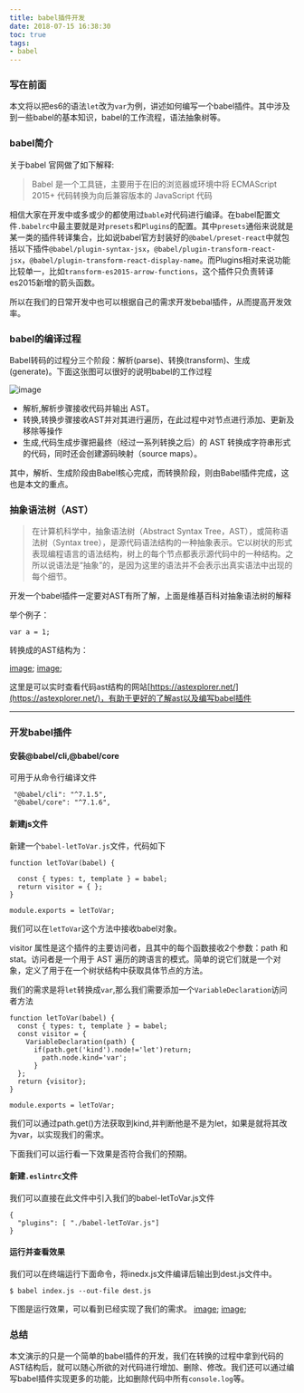 ```yaml
---
title: babel插件开发
date: 2018-07-15 16:38:30
toc: true
tags:
- babel
---
```


### 写在前面
本文将以把es6的语法`let`改为`var`为例，讲述如何编写一个babel插件。其中涉及到一些babel的基本知识，babel的工作流程，语法抽象树等。


### babel简介
关于babel 官网做了如下解释:
 >Babel 是一个工具链，主要用于在旧的浏览器或环境中将 ECMAScript 2015+ 代码转换为向后兼容版本的 JavaScript 代码

相信大家在开发中或多或少的都使用过`bable`对代码进行编译。在babel配置文件`.babelrc`中最主要就是对`presets`和`Plugins`的配置。其中`presets`通俗来说就是某一类的插件转译集合，比如说babel官方封装好的`@babel/preset-react`中就包括以下插件`@babel/plugin-syntax-jsx`，`@babel/plugin-transform-react-jsx`，`@babel/plugin-transform-react-display-name`。而Plugins相对来说功能比较单一，比如`transform-es2015-arrow-functions`，这个插件只负责转译es2015新增的箭头函数。

所以在我们的日常开发中也可以根据自己的需求开发bebal插件，从而提高开发效率。

### babel的编译过程
Babel转码的过程分三个阶段：解析(parse)、转换(transform)、生成(generate)。下面这张图可以很好的说明babel的工作过程

![image](https://camo.githubusercontent.com/3edbcbae5d55b2640162c3349df257fad5df783c/687474703a2f2f70302e7168696d672e636f6d2f743031396333376361633732333661363535642e706e67)

- 解析,解析步骤接收代码并输出 AST。
- 转换,转换步骤接收AST并对其进行遍历，在此过程中对节点进行添加、更新及移除等操作
- 生成,代码生成步骤把最终（经过一系列转换之后）的 AST 转换成字符串形式的代码，同时还会创建源码映射（source maps）。

其中，解析、生成阶段由Babel核心完成，而转换阶段，则由Babel插件完成，这也是本文的重点。

### 抽象语法树（AST）

> 在计算机科学中，抽象语法树（Abstract Syntax Tree，AST），或简称语法树（Syntax tree），是源代码语法结构的一种抽象表示。它以树状的形式表现编程语言的语法结构，树上的每个节点都表示源代码中的一种结构。之所以说语法是“抽象”的，是因为这里的语法并不会表示出真实语法中出现的每个细节。

开发一个babel插件一定要对AST有所了解，上面是维基百科对抽象语法树的解释

举个例子：
```
var a = 1;
```
转换成的AST结构为：

[image](./1.png);
[image](./2.png);

这里是可以实时查看代码ast结构的网站[https://astexplorer.net/](https://astexplorer.net/)，有助于更好的了解ast以及编写babel插件

---

### 开发babel插件

#### 安装@babel/cli,@babel/core
可用于从命令行编译文件


```
 "@babel/cli": "^7.1.5",
 "@babel/core": "^7.1.6",
```

#### 新建js文件

新建一个`babel-letToVar.js`文件，代码如下

```
function letToVar(babel) {

  const { types: t, template } = babel;
  return visitor = { };
}

module.exports = letToVar;
```

我们可以在`letToVar`这个方法中接收babel对象。

visitor 属性是这个插件的主要访问者，且其中的每个函数接收2个参数：path 和 stat。访问者是一个用于 AST 遍历的跨语言的模式。简单的说它们就是一个对象，定义了用于在一个树状结构中获取具体节点的方法。

我们的需求是将`let`转换成`var`,那么我们需要添加一个`VariableDeclaration`访问者方法

```
function letToVar(babel) {
  const { types: t, template } = babel;
  const visitor = {
    VariableDeclaration(path) {
      if(path.get('kind').node!='let')return;
        path.node.kind='var';
      }
  };
  return {visitor};
}

module.exports = letToVar;
```
我们可以通过path.get()方法获取到kind,并判断他是不是为let，如果是就将其改为var，以实现我们的需求。

下面我们可以运行看一下效果是否符合我们的预期。

#### 新建`.eslintrc`文件
我们可以直接在此文件中引入我们的babel-letToVar.js文件
```
{
  "plugins": [ "./babel-letToVar.js"]
}
```

#### 运行并查看效果
我们可以在终端运行下面命令，将inedx.js文件编译后输出到dest.js文件中。
```
$ babel index.js --out-file dest.js
```

下图是运行效果，可以看到已经实现了我们的需求。
[image](./3.png);
[image](./4.png);


### 总结

本文演示的只是一个简单的babel插件的开发，我们在转换的过程中拿到代码的AST结构后，就可以随心所欲的对代码进行增加、删除、修改。我们还可以通过编写babel插件实现更多的功能，比如删除代码中所有`console.log`等。


